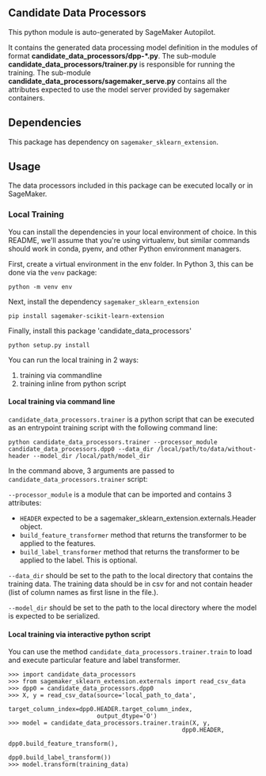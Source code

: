 
## Candidate Data Processors

This python module is auto-generated by SageMaker Autopilot.

It contains the generated data processing model definition in the modules of format **candidate_data_processors/dpp-\*.py**.
The sub-module **candidate_data_processors/trainer.py** is responsible for running the training.
The sub-module **candidate_data_processors/sagemaker_serve.py** contains all the attributes expected to use the model server provided by sagemaker containers.

## Dependencies
This package has dependency on `sagemaker_sklearn_extension`.

## Usage

The data processors included in this package can be executed locally or in SageMaker.

### Local Training

You can install the dependencies in your local environment of choice.
In this README, we'll assume that you're using virtualenv, but similar commands should work in conda, pyenv, and other Python environment managers.

First, create a virtual environment in the env folder. In Python 3, this can be done via the `venv` package:

```
python -m venv env
```

Next, install the dependency `sagemaker_sklearn_extension`

```
pip install sagemaker-scikit-learn-extension
```

Finally, install this package 'candidate_data_processors'

```
python setup.py install
```

You can run the local training in 2 ways:

1. training via commandline
2. training inline from python script

#### Local training via command line

`candidate_data_processors.trainer` is a python script that can be executed as an entrypoint training script with the following command line:

```
python candidate_data_processors.trainer --processor_module candidate_data_processors.dpp0 --data_dir /local/path/to/data/without-header --model_dir /local/path/model_dir
```

In the command above, 3 arguments are passed to `candidate_data_processors.trainer` script:

`--processor_module` is a module that can be imported and contains 3 attributes:

- `HEADER` expected to be a sagemaker_sklearn_extension.externals.Header object.
- `build_feature_transformer` method that returns the transformer to be applied to the features.
- `build_label_transformer` method that returns the transformer to be applied to the label. This is optional.

`--data_dir` should be set to the path to the local directory that contains the training data.
The training data should be in csv for and not contain header (list of column names as first lisne in the file.).

`--model_dir` should be set to the path to the local directory where the model is expected to be serialized.


#### Local training via interactive python script

You can use the method `candidate_data_processors.trainer.train` to load and execute particular feature and label transformer.

```
>>> import candidate_data_processors
>>> from sagemaker_sklearn_extension.externals import read_csv_data
>>> dpp0 = candidate_data_processors.dpp0
>>> X, y = read_csv_data(source='local_path_to_data',
                         target_column_index=dpp0.HEADER.target_column_index,
                         output_dtype='O')
>>> model = candidate_data_processors.trainer.train(X, y,
                                                 dpp0.HEADER,
                                                 dpp0.build_feature_transform(),
                                                 dpp0.build_label_transform())
>>> model.transform(training_data)
```
